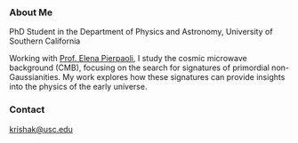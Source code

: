 ### About Me

PhD Student in the Department of Physics and Astronomy, University of Southern California


Working with [Prof. Elena Pierpaoli](https://dornsife.usc.edu/elena-pierpaolis-web-page/), I study the cosmic microwave background (CMB), focusing on the search for signatures of primordial non-Gaussianities. My work explores how these signatures can provide insights into the physics of the early universe.


<!---
### Publications  
-->

### Contact
krishak@usc.edu
